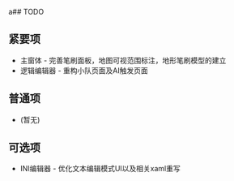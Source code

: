 a## TODO

## 紧要项
* 主窗体 - 完善笔刷面板，地图可视范围标注，地形笔刷模型的建立
* 逻辑编辑器 - 重构小队页面及AI触发页面

## 普通项
* (暂无)

## 可选项
* INI编辑器 - 优化文本编辑模式UI以及相关xaml重写